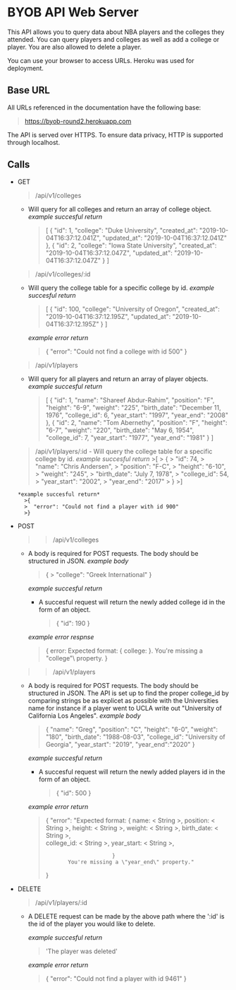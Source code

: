 # BYOB API Web Server
  This API allows you to query data about NBA players and the colleges they attended.  You can query players and colleges as well as add a college or player.  You are also allowed to delete a player.  

  You can use your browser to access URLs. Heroku was used for deployment. 

## Base URL

  All URLs referenced in the documentation have the following base: 

  > https://byob-round2.herokuapp.com

  The API is served over HTTPS. To ensure data privacy, HTTP is supported through localhost.

## Calls 

  * GET
    > /api/v1/colleges
      - Will query for all colleges and return an array of     college object.
        *example succesful return* 
          >[
          >  {
          >    "id": 1,
          >    "college": "Duke University",
          >    "created_at": "2019-10-04T16:37:12.041Z",
          >    "updated_at": "2019-10-04T16:37:12.041Z"
          >  }, 
          >  {
          >    "id": 2,
          >    "college": "Iowa State University",
          >    "created_at": "2019-10-04T16:37:12.047Z",
          >    "updated_at": "2019-10-04T16:37:12.047Z"
          >  }
          >]

    > /api/v1/colleges/:id
      - Will query the college table for a specific college by id.
        *example succesful return*
          >[
          >  {
          >    "id": 100,
          >    "college": "University of Oregon",
          >    "created_at": "2019-10-04T16:37:12.195Z",
          >    "updated_at": "2019-10-04T16:37:12.195Z"
          >  }
          >]

        *example error return*
          >{
          >  "error": "Could not find a college with id 500"
          >}

    > /api/v1/players
      - Will query for all players and return an array of player objects.  
        *example succesful return*
          >[
          >  {
          >    "id": 1,
          >    "name": "Shareef Abdur-Rahim",
          >    "position": "F",
          >    "height": "6-9",
          >    "weight": "225",
          >    "birth_date": "December 11, 1976",
          >    "college_id": 6,
          >    "year_start": "1997",
          >    "year_end": "2008"
          >  },
          >  {
          >    "id": 2,
          >    "name": "Tom Abernethy",
          >    "position": "F",
          >    "height": "6-7",
          >    "weight": "220",
          >    "birth_date": "May 6, 1954",
          >    "college_id": 7,
          >    "year_start": "1977",
          >    "year_end": "1981"
          >  }
          >]

      > /api/v1/players/:id
        - Will query the college table for a specific college by id.
          *example succesful return*
            >[
            >  {
            >    "id": 74,
            >    "name": "Chris Andersen",
            >    "position": "F-C",
            >    "height": "6-10",
            >    "weight": "245",
            >    "birth_date": "July 7, 1978",
            >    "college_id": 54,
            >    "year_start": "2002",
            >    "year_end": "2017"
            >  }
            >]
        
        *example succesful return*
          >{
          >  "error": "Could not find a player with id 900"
          >}

  * POST 
    >> /api/v1/colleges
      - A body is required for POST requests. The body should be structured in JSON. 
        *example body*
          > {
	        >   "college": "Greek International"
          > }

        *example succesful return*
          -  A succesful request will return the newly added college id in the form of an object.
             > {
             >  "id": 190
             > }

        *example error respnse*
          >{
          >  error: Expected format: { college: <String> }. You're missing a \"college"\ property.
          >}

    >> /api/v1/players
      - A body is required for POST requests. The body should be structured in JSON. The API is set up to find the proper college_id by comparing   strings be as explicet as possible with the Universities name for instance if a player went to UCLA write out "University of California Los Angeles".
        *example body*
          >{ 
          >  "name": "Greg",
          >  "position": "C",
          >  "height": "6-0",
          >  "weight": "180",
          >  "birth_date": "1988-08-03",
          >  "college_id": "University of Georgia",
          >  "year_start": "2019",
          >  "year_end":"2020"
          >}
        
        *example succesful return*
          - A succesful request will return the newly added players id in the form of an object.
            >{
            >  "id": 500
            >}

        *example error return* 
          >{
          >  "error": "Expected format: 
          >                          {
          >                            name: < String >, 
          >                            position: < String >, 
          >                            height: < String >, 
          >                            weight: < String >, 
          >                            birth_date: < String >,    
          >                            college_id: < String >, 
          >                            year_start: < String >, 
          >                           
          >                          }    
          >            You're missing a \"year_end\" property."
          >}

  * DELETE
    > /api/v1/players/:id
      - A DELETE request can be made by the above path where the ':id' is the id of the player you would like to delete.

        *example succesful return*
          >'The player was deleted'

        *example error return*
          >{
          >  "error": "Could not find a player with id 9461"
          >}

